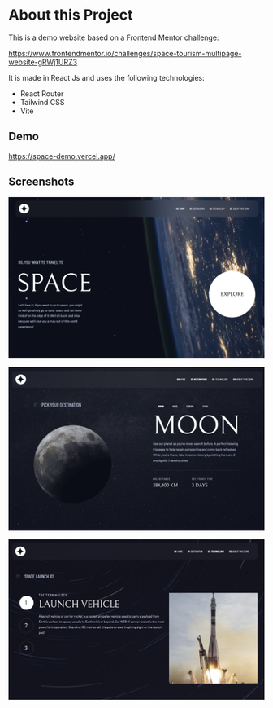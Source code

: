 # About this Project

This is a demo website based on a Frontend Mentor challenge:

https://www.frontendmentor.io/challenges/space-tourism-multipage-website-gRWj1URZ3

It is made in React Js and uses the following technologies:
- React Router
- Tailwind CSS
- Vite

## Demo

https://space-demo.vercel.app/

## Screenshots

![](1.png)

![](2.png)

![](3.png)

